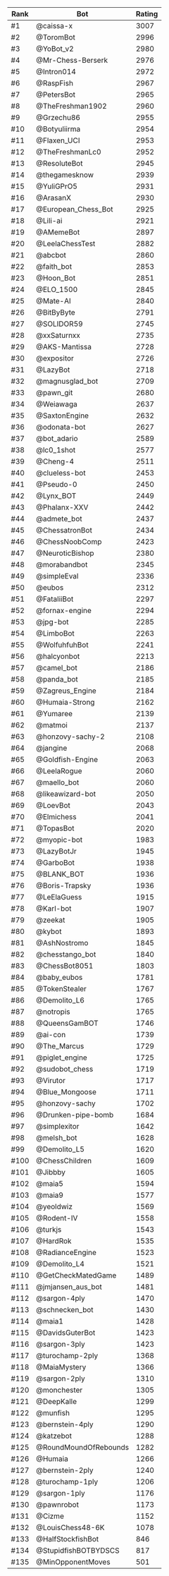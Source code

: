 Rank|Bot|Rating
---|---|---
#1|@caissa-x|3007
#2|@ToromBot|2996
#3|@YoBot_v2|2980
#4|@Mr-Chess-Berserk|2976
#5|@Intron014|2972
#6|@RaspFish|2967
#7|@PetersBot|2965
#8|@TheFreshman1902|2960
#9|@Grzechu86|2955
#10|@Botyuliirma|2954
#11|@Flaxen_UCI|2953
#12|@TheFreshmanLc0|2952
#13|@ResoluteBot|2945
#14|@thegamesknow|2939
#15|@YuliGPrO5|2931
#16|@ArasanX|2930
#17|@European_Chess_Bot|2925
#18|@Lili-ai|2921
#19|@AMemeBot|2897
#20|@LeelaChessTest|2882
#21|@abcbot|2860
#22|@faith_bot|2853
#23|@Hoon_Bot|2851
#24|@ELO_1500|2845
#25|@Mate-AI|2840
#26|@BitByByte|2791
#27|@SOLIDOR59|2745
#28|@xxSaturnxx|2735
#29|@AKS-Mantissa|2728
#30|@expositor|2726
#31|@LazyBot|2718
#32|@magnusglad_bot|2709
#33|@pawn_git|2680
#34|@Weiawaga|2637
#35|@SaxtonEngine|2632
#36|@odonata-bot|2627
#37|@bot_adario|2589
#38|@lc0_1shot|2577
#39|@Cheng-4|2511
#40|@clueless-bot|2453
#41|@Pseudo-0|2450
#42|@Lynx_BOT|2449
#43|@Phalanx-XXV|2442
#44|@admete_bot|2437
#45|@ChessatronBot|2434
#46|@ChessNoobComp|2423
#47|@NeuroticBishop|2380
#48|@morabandbot|2345
#49|@simpleEval|2336
#50|@eubos|2312
#51|@FataliiBot|2297
#52|@fornax-engine|2294
#53|@jpg-bot|2285
#54|@LimboBot|2263
#55|@WolfuhfuhBot|2241
#56|@halcyonbot|2213
#57|@camel_bot|2186
#58|@panda_bot|2185
#59|@Zagreus_Engine|2184
#60|@Humaia-Strong|2162
#61|@Yumaree|2139
#62|@matmoi|2137
#63|@honzovy-sachy-2|2108
#64|@jangine|2068
#65|@Goldfish-Engine|2063
#66|@LeelaRogue|2060
#67|@maello_bot|2060
#68|@likeawizard-bot|2050
#69|@LoevBot|2043
#70|@Elmichess|2041
#71|@TopasBot|2020
#72|@myopic-bot|1983
#73|@LazyBotJr|1945
#74|@GarboBot|1938
#75|@BLANK_BOT|1936
#76|@Boris-Trapsky|1936
#77|@LeElaGuess|1915
#78|@Karl-bot|1907
#79|@zeekat|1905
#80|@kybot|1893
#81|@AshNostromo|1845
#82|@chesstango_bot|1840
#83|@ChessBot8051|1803
#84|@baby_eubos|1781
#85|@TokenStealer|1767
#86|@Demolito_L6|1765
#87|@notropis|1765
#88|@QueensGamBOT|1746
#89|@ai-con|1739
#90|@The_Marcus|1729
#91|@piglet_engine|1725
#92|@sudobot_chess|1719
#93|@Virutor|1717
#94|@Blue_Mongoose|1711
#95|@honzovy-sachy|1702
#96|@Drunken-pipe-bomb|1684
#97|@simplexitor|1642
#98|@melsh_bot|1628
#99|@Demolito_L5|1620
#100|@ChessChildren|1609
#101|@Jibbby|1605
#102|@maia5|1594
#103|@maia9|1577
#104|@yeoldwiz|1569
#105|@Rodent-IV|1558
#106|@turkjs|1543
#107|@HardRok|1535
#108|@RadianceEngine|1523
#109|@Demolito_L4|1521
#110|@GetCheckMatedGame|1489
#111|@jmjansen_aus_bot|1481
#112|@sargon-4ply|1470
#113|@schnecken_bot|1430
#114|@maia1|1428
#115|@DavidsGuterBot|1423
#116|@sargon-3ply|1423
#117|@turochamp-2ply|1368
#118|@MaiaMystery|1366
#119|@sargon-2ply|1310
#120|@monchester|1305
#121|@DeepKalle|1299
#122|@munfish|1295
#123|@bernstein-4ply|1290
#124|@katzebot|1288
#125|@RoundMoundOfRebounds|1282
#126|@Humaia|1266
#127|@bernstein-2ply|1240
#128|@turochamp-1ply|1206
#129|@sargon-1ply|1176
#130|@pawnrobot|1173
#131|@Cizme|1152
#132|@LouisChess48-6K|1078
#133|@HalfStockfishBot|846
#134|@StupidfishBOTBYDSCS|817
#135|@MinOpponentMoves|501
